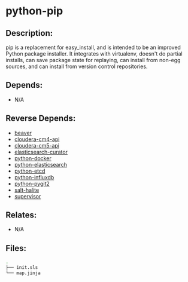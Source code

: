 # python-pip

## Description:

pip is a replacement for easy\_install, and is intended to be an improved Python package installer.  It integrates with virtualenv, doesn't do partial installs, can save package state for replaying, can install from non-egg sources, and can install from version control repositories.

## Depends:

  -  N/A

## Reverse Depends:

  -  [beaver](/salt/beaver)
  -  [cloudera-cm4-api](/salt/cloudera-cm4-api)
  -  [cloudera-cm5-api](/salt/cloudera-cm5-api)
  -  [elasticsearch-curator](/salt/elasticsearch-curator)
  -  [python-docker](/salt/python-docker)
  -  [python-elasticsearch](/salt/python-elasticsearch)
  -  [python-etcd](/salt/python-etcd)
  -  [python-influxdb](/salt/python-influxdb)
  -  [python-pygit2](/salt/python-pygit2)
  -  [salt-halite](/salt/salt-halite)
  -  [supervisor](/salt/supervisor)

## Relates:

  -  N/A

## Files:

```bash
.
├── init.sls
└── map.jinja
```
